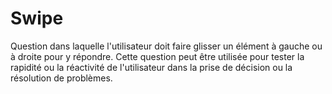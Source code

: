 # Swipe 

Question dans laquelle l'utilisateur doit faire glisser un élément à gauche ou à droite pour y répondre. Cette question peut être utilisée pour tester la rapidité ou la réactivité de l'utilisateur dans la prise de décision ou la résolution de problèmes.